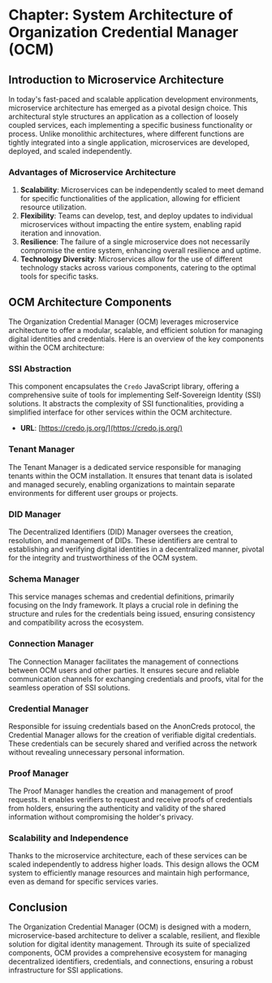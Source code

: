 # Chapter: System Architecture of Organization Credential Manager (OCM)

## Introduction to Microservice Architecture

In today's fast-paced and scalable application development environments, microservice architecture has emerged as a pivotal design choice. This architectural style structures an application as a collection of loosely coupled services, each implementing a specific business functionality or process. Unlike monolithic architectures, where different functions are tightly integrated into a single application, microservices are developed, deployed, and scaled independently.

### Advantages of Microservice Architecture

1. **Scalability**: Microservices can be independently scaled to meet demand for specific functionalities of the application, allowing for efficient resource utilization.
2. **Flexibility**: Teams can develop, test, and deploy updates to individual microservices without impacting the entire system, enabling rapid iteration and innovation.
3. **Resilience**: The failure of a single microservice does not necessarily compromise the entire system, enhancing overall resilience and uptime.
4. **Technology Diversity**: Microservices allow for the use of different technology stacks across various components, catering to the optimal tools for specific tasks.

## OCM Architecture Components

The Organization Credential Manager (OCM) leverages microservice architecture to offer a modular, scalable, and efficient solution for managing digital identities and credentials. Here is an overview of the key components within the OCM architecture:

### SSI Abstraction

This component encapsulates the `Credo` JavaScript library, offering a comprehensive suite of tools for implementing Self-Sovereign Identity (SSI) solutions. It abstracts the complexity of SSI functionalities, providing a simplified interface for other services within the OCM architecture.

- **URL**: [https://credo.js.org/](https://credo.js.org/)

### Tenant Manager

The Tenant Manager is a dedicated service responsible for managing tenants within the OCM installation. It ensures that tenant data is isolated and managed securely, enabling organizations to maintain separate environments for different user groups or projects.

### DID Manager

The Decentralized Identifiers (DID) Manager oversees the creation, resolution, and management of DIDs. These identifiers are central to establishing and verifying digital identities in a decentralized manner, pivotal for the integrity and trustworthiness of the OCM system.

### Schema Manager

This service manages schemas and credential definitions, primarily focusing on the Indy framework. It plays a crucial role in defining the structure and rules for the credentials being issued, ensuring consistency and compatibility across the ecosystem.

### Connection Manager

The Connection Manager facilitates the management of connections between OCM users and other parties. It ensures secure and reliable communication channels for exchanging credentials and proofs, vital for the seamless operation of SSI solutions.

### Credential Manager

Responsible for issuing credentials based on the AnonCreds protocol, the Credential Manager allows for the creation of verifiable digital credentials. These credentials can be securely shared and verified across the network without revealing unnecessary personal information.

### Proof Manager

The Proof Manager handles the creation and management of proof requests. It enables verifiers to request and receive proofs of credentials from holders, ensuring the authenticity and validity of the shared information without compromising the holder's privacy.

### Scalability and Independence

Thanks to the microservice architecture, each of these services can be scaled independently to address higher loads. This design allows the OCM system to efficiently manage resources and maintain high performance, even as demand for specific services varies.

## Conclusion

The Organization Credential Manager (OCM) is designed with a modern, microservice-based architecture to deliver a scalable, resilient, and flexible solution for digital identity management. Through its suite of specialized components, OCM provides a comprehensive ecosystem for managing decentralized identifiers, credentials, and connections, ensuring a robust infrastructure for SSI applications.
